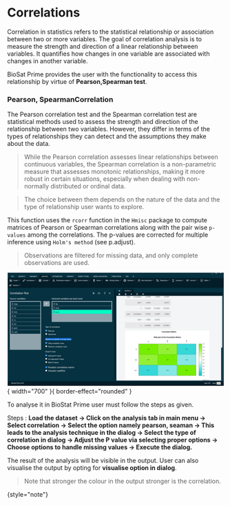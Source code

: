 # Correlations

Correlation in statistics refers to the statistical relationship or association between two or more variables. The goal of correlation analysis is to measure the strength and direction of a linear relationship between variables. It quantifies how changes in one variable are associated with changes in another variable. 

BioSat Prime provides the user with the functionality to access this relationship by virtue of __Pearson,Spearman test__.

### Pearson, SpearmanCorrelation

The Pearson correlation test and the Spearman correlation test are statistical methods used to assess the strength and direction of the relationship between two variables. However, they differ in terms of the types of relationships they can detect and the assumptions they make about the data. 

>While the Pearson correlation assesses linear relationships between continuous variables, the Spearman correlation is a non-parametric measure that assesses monotonic relationships, making it more robust in certain situations, especially when dealing with non-normally distributed or ordinal data. 

>The choice between them depends on the nature of the data and the type of relationship user wants to explore.

This function uses the `rcorr` function in the `Hmisc` package to compute matrices of Pearson or Spearman correlations along with the pair wise `p-values` among the correlations. 
The p-values are corrected for multiple inference using `Holm's method` (see p.adjust). 

>Observations are filtered for missing data, and only complete observations are used.

![alt text](screenshots/image98.png){ width="700" }{ border-effect="rounded" }

To analyse it in BioStat Prime user must follow the steps as given.

Steps
: __Load the dataset -> Click on the analysis tab in main menu -> Select correlation -> Select the option namely pearson, seaman -> This leads to the analysis technique in the dialog -> Select the type of correlation in dialog -> Adjust the P value via selecting proper options -> Choose options to handle missing values -> Execute the dialog.__

The result of the analysis will be visible in the output. User can also visualise the output by opting for __visualise option in dialog__. 

>Note that stronger the colour in the output stronger is the correlation.
>
{style="note"}